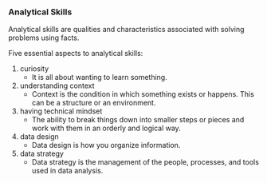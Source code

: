 ### Analytical Skills
Analytical skills are qualities and characteristics associated with solving problems using facts.

Five essential aspects to analytical skills:
1. curiosity  
   - It is all about wanting to learn something. 
2. understanding context
   - Context is the condition in which something exists or happens. This can be a structure or an environment.
3. having technical mindset
   - The ability to break things down into smaller steps or pieces and work with them in an orderly and logical way.
4. data design
   - Data design is how you organize information.
5. data strategy
   - Data strategy is the management of the people, processes, and tools used in data analysis.
